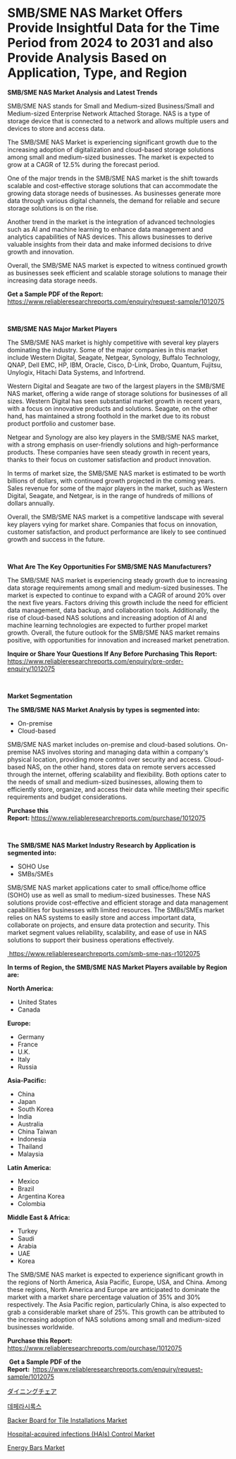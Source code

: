 <p><h1>SMB/SME NAS Market Offers Provide Insightful Data for the Time Period from 2024 to 2031 and also Provide Analysis Based on Application, Type, and Region</h1></p><p><strong>SMB/SME NAS Market Analysis and Latest Trends</strong></p>
<p><p>SMB/SME NAS stands for Small and Medium-sized Business/Small and Medium-sized Enterprise Network Attached Storage. NAS is a type of storage device that is connected to a network and allows multiple users and devices to store and access data. </p><p>The SMB/SME NAS Market is experiencing significant growth due to the increasing adoption of digitalization and cloud-based storage solutions among small and medium-sized businesses. The market is expected to grow at a CAGR of 12.5% during the forecast period. </p><p>One of the major trends in the SMB/SME NAS market is the shift towards scalable and cost-effective storage solutions that can accommodate the growing data storage needs of businesses. As businesses generate more data through various digital channels, the demand for reliable and secure storage solutions is on the rise.</p><p>Another trend in the market is the integration of advanced technologies such as AI and machine learning to enhance data management and analytics capabilities of NAS devices. This allows businesses to derive valuable insights from their data and make informed decisions to drive growth and innovation.</p><p>Overall, the SMB/SME NAS market is expected to witness continued growth as businesses seek efficient and scalable storage solutions to manage their increasing data storage needs.</p></p>
<p><strong>Get a Sample PDF of the Report:&nbsp;</strong> <a href="https://www.reliableresearchreports.com/enquiry/request-sample/1012075">https://www.reliableresearchreports.com/enquiry/request-sample/1012075</a></p>
<p>&nbsp;</p>
<p><strong>SMB/SME NAS Major Market Players</strong></p>
<p><p>The SMB/SME NAS market is highly competitive with several key players dominating the industry. Some of the major companies in this market include Western Digital, Seagate, Netgear, Synology, Buffalo Technology, QNAP, Dell EMC, HP, IBM, Oracle, Cisco, D-Link, Drobo, Quantum, Fujitsu, Unylogix, Hitachi Data Systems, and Infortrend.</p><p>Western Digital and Seagate are two of the largest players in the SMB/SME NAS market, offering a wide range of storage solutions for businesses of all sizes. Western Digital has seen substantial market growth in recent years, with a focus on innovative products and solutions. Seagate, on the other hand, has maintained a strong foothold in the market due to its robust product portfolio and customer base.</p><p>Netgear and Synology are also key players in the SMB/SME NAS market, with a strong emphasis on user-friendly solutions and high-performance products. These companies have seen steady growth in recent years, thanks to their focus on customer satisfaction and product innovation.</p><p>In terms of market size, the SMB/SME NAS market is estimated to be worth billions of dollars, with continued growth projected in the coming years. Sales revenue for some of the major players in the market, such as Western Digital, Seagate, and Netgear, is in the range of hundreds of millions of dollars annually.</p><p>Overall, the SMB/SME NAS market is a competitive landscape with several key players vying for market share. Companies that focus on innovation, customer satisfaction, and product performance are likely to see continued growth and success in the future.</p></p>
<p>&nbsp;</p>
<p><strong>What Are The Key Opportunities For SMB/SME NAS Manufacturers?</strong></p>
<p><p>The SMB/SME NAS market is experiencing steady growth due to increasing data storage requirements among small and medium-sized businesses. The market is expected to continue to expand with a CAGR of around 20% over the next five years. Factors driving this growth include the need for efficient data management, data backup, and collaboration tools. Additionally, the rise of cloud-based NAS solutions and increasing adoption of AI and machine learning technologies are expected to further propel market growth. Overall, the future outlook for the SMB/SME NAS market remains positive, with opportunities for innovation and increased market penetration.</p></p>
<p><strong>Inquire or Share Your Questions If Any Before Purchasing This Report:</strong> <a href="https://www.reliableresearchreports.com/enquiry/pre-order-enquiry/1012075">https://www.reliableresearchreports.com/enquiry/pre-order-enquiry/1012075</a></p>
<p>&nbsp;</p>
<p><strong>Market Segmentation</strong></p>
<p><strong>The SMB/SME NAS Market Analysis by types is segmented into:</strong></p>
<p><ul><li>On-premise</li><li>Cloud-based</li></ul></p>
<p><p>SMB/SME NAS market includes on-premise and cloud-based solutions. On-premise NAS involves storing and managing data within a company's physical location, providing more control over security and access. Cloud-based NAS, on the other hand, stores data on remote servers accessed through the internet, offering scalability and flexibility. Both options cater to the needs of small and medium-sized businesses, allowing them to efficiently store, organize, and access their data while meeting their specific requirements and budget considerations.</p></p>
<p><strong>Purchase this Report:&nbsp;</strong><a href="https://www.reliableresearchreports.com/purchase/1012075">https://www.reliableresearchreports.com/purchase/1012075</a></p>
<p>&nbsp;</p>
<p><strong>The SMB/SME NAS Market Industry Research by Application is segmented into:</strong></p>
<p><ul><li>SOHO Use</li><li>SMBs/SMEs</li></ul></p>
<p><p>SMB/SME NAS market applications cater to small office/home office (SOHO) use as well as small to medium-sized businesses. These NAS solutions provide cost-effective and efficient storage and data management capabilities for businesses with limited resources. The SMBs/SMEs market relies on NAS systems to easily store and access important data, collaborate on projects, and ensure data protection and security. This market segment values reliability, scalability, and ease of use in NAS solutions to support their business operations effectively.</p></p>
<p><a href="https://www.reliableresearchreports.com/smb-sme-nas-r1012075">&nbsp;https://www.reliableresearchreports.com/smb-sme-nas-r1012075</a></p>
<p><strong>In terms of Region, the SMB/SME NAS Market Players available by Region are:</strong></p>
<p>
    <p> <strong> North America: </strong>
        <ul>
            <li>United States</li>
            <li>Canada</li>
        </ul>
        </p> 
    <p> <strong> Europe: </strong>
        <ul>
            <li>Germany</li>
            <li>France</li>
            <li>U.K.</li>
            <li>Italy</li>
            <li>Russia</li>
        </ul>
        </p> 
    <p> <strong> Asia-Pacific: </strong>
        <ul>
            <li>China</li>
            <li>Japan</li>
            <li>South Korea</li>
            <li>India</li>
            <li>Australia</li>
            <li>China Taiwan</li>
            <li>Indonesia</li>
            <li>Thailand</li>
            <li>Malaysia</li>
        </ul>
        </p> 
    <p> <strong> Latin America: </strong>
        <ul>
            <li>Mexico</li>
            <li>Brazil</li>
            <li>Argentina Korea</li>
            <li>Colombia</li>
        </ul>
        </p> 
    <p> <strong> Middle East & Africa: </strong>
        <ul>
            <li>Turkey</li>
            <li>Saudi</li>
            <li>Arabia</li>
            <li>UAE</li>
            <li>Korea</li>
        </ul>
    </p>
    </p>
<p><p>The SMB/SME NAS market is expected to experience significant growth in the regions of North America, Asia Pacific, Europe, USA, and China. Among these regions, North America and Europe are anticipated to dominate the market with a market share percentage valuation of 35% and 30% respectively. The Asia Pacific region, particularly China, is also expected to grab a considerable market share of 25%. This growth can be attributed to the increasing adoption of NAS solutions among small and medium-sized businesses worldwide.</p></p>
<p><strong>Purchase this Report: </strong><a href="https://www.reliableresearchreports.com/purchase/1012075">https://www.reliableresearchreports.com/purchase/1012075</a></p>
<p>&nbsp;<strong>Get a Sample PDF of the Report:&nbsp;&nbsp;</strong><a href="https://www.reliableresearchreports.com/enquiry/request-sample/1012075">https://www.reliableresearchreports.com/enquiry/request-sample/1012075</a></p>
<p><strong></strong></p>
<p><p><a href="https://github.com/LeanneBruen2023/Market-Research-Report-List-1/blob/main/843801262685.md">ダイニングチェア</a></p><p><a href="https://github.com/TitusBoyer1/Market-Research-Report-List-1/blob/main/383149962189.md">데페라시록스</a></p><p><a href="https://www.linkedin.com/pulse/global-backer-board-tile-installations-market-size-trends-insights-p5ylf">Backer Board for Tile Installations Market</a></p><p><a href="https://github.com/yemakinde/Market-Research-Report-List-2/blob/main/hospital-acquired-infections-hais-control-market.md">Hospital-acquired infections (HAIs) Control Market</a></p><p><a href="https://issuu.com/reportprime-2/docs/energy-bars-market-size-2030.pptx">Energy Bars Market</a></p></p>